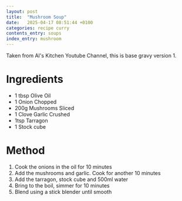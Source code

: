 ```yaml
---
layout: post
title:  "Mushroom Soup"
date:   2025-04-17 08:51:44 +0100
categories: recipe curry
contents_entry: soups
index_entry: mushroom
---
```


Taken from Al's Kitchen Youtube Channel, this is base gravy version 1.

# Ingredients

- 1 tbsp Olive Oil
- 1 Onion Chopped
- 200g Mushrooms Sliced
- 1 Clove Garlic Crushed
- 1tsp Tarragon
- 1 Stock cube

# Method

1. Cook the onions in the oil for 10 minutes 
1. Add the mushrooms and garlic. Cook for another 10 minutes
1. Add the tarragon, stock cube and 500ml water
1. Bring to the boil, simmer for 10 minutes
1. Blend using a stick blender until smooth

